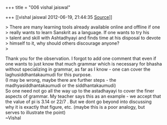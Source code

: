 +++
title = "006 vishal jaiswal"

+++
[[vishal jaiswal	2012-06-19, 21:44:35 [Source](https://groups.google.com/g/samskrita/c/eYAWkUFUEWE)]]



  
\> There are many learning tools already available online and offline if one  
\> really wants to learn Sanskrit as a language. If one wants to try his  
\> talent and skill with Ashtadhyayi and finds time at his disposal to devote  
\> himself to it, why should others discourage anyone?  
\>  

Thank you for the observation. I forgot to add one comment that even if  
one wants to just know that much grammar which is necessary for bhasha  
without specializing in grammar, as far as I know - one can cover the  
laghusiddhantakaumudi for this purpose.  
(I may be wrong, maybe there are further steps - the  
madhyasiddhantakaumudi or the siddhantakaumudi)  
So one need not go all the way up to the astadhayayi to cover the finer  
aspects of grammar. My teacher says this as an example - we accept that  
the value of pi is 3.14 or 22/7 . But we dont go beyond into discussing  
why it is exactly that figure, etc. (maybe this is a poor analogy, but  
serves to illustrate the point)  
\~Vishal  

